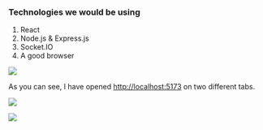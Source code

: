 
### **Technologies we would be using**

1. React
2. Node.js & Express.js
3. Socket.IO
4. A good browser



![](https://cdn.hashnode.com/res/hashnode/image/upload/v1694967083624/60cdc806-0ddd-4440-84ce-e31546f7e419.png)

As you can see, I have opened [http://localhost:5173](http://localhost:5173/) on two different tabs.

![](https://cdn.hashnode.com/res/hashnode/image/upload/v1694967190503/b9d73c89-117a-4799-b7ef-3f957ac9de42.png)

![](https://cdn.hashnode.com/res/hashnode/image/upload/v1694967194940/f01cba3c-285f-41f2-b986-0a79e0590fdc.png)

